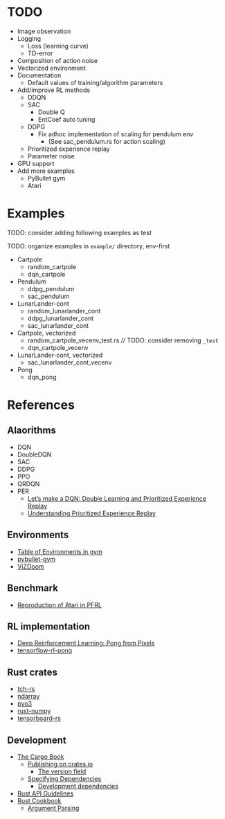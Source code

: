 # TODO

* Image observation
* Logging
  * Loss (learning curve)
  * TD-error
* Composition of action noise
* Vectorized environment
* Documentation
  * Default values of training/algorithm parameters
* Add/improve RL methods
  * DDQN
  * SAC
    * Double Q
    * EntCoef auto tuning
  * DDPG
    * Fix adhoc implementation of scaling for pendulum env
      * (See sac_pendulum.rs for action scaling)
  * Prioritized experience replay
  * Parameter noise
* GPU support
* Add more examples
  * PyBullet gym
  * Atari

# Examples

TODO: consider adding following examples as test

TODO: organize examples in `example/` directory, env-first

* Cartpole
  * random_cartpole
  * dqn_cartpole
* Pendulum
  * ddpg_pendulum
  * sac_pendulum
* LunarLander-cont
  * random_lunarlander_cont
  * ddpg_lunarlander_cont
  * sac_lunarlander_cont
* Cartpole, vectorized
  * random_cartpole_vecenv_test.rs // TODO: consider removing `_test`
  * dqn_cartpole_vecenv
* LunarLander-cont, vectorized
  * sac_lunarlander_cont_vecenv
* Pong
  * dqn_pong

# References

## Alaorithms

* DQN
* DoubleDQN
* SAC
* DDPG
* PPO
* QRDQN
* PER
  * [Let’s make a DQN: Double Learning and Prioritized Experience Replay](https://jaromiru.com/2016/11/07/lets-make-a-dqn-double-learning-and-prioritized-experience-replay/)
  * [Understanding Prioritized Experience Replay](https://danieltakeshi.github.io/2019/07/14/per/)

## Environments

* [Table of Environments in gym](https://github.com/openai/gym/wiki/Table-of-environments)
* [pybullet-gym](https://github.com/benelot/pybullet-gym)
* [ViZDoom](https://github.com/mwydmuch/ViZDoom)

## Benchmark

* [Reproduction of Atari in PFRL](https://github.com/pfnet/pfrl/tree/master/examples/atari/reproduction/dqn)

## RL implementation

* [Deep Reinforcement Learning: Pong from Pixels](http://karpathy.github.io/2016/05/31/rl/)
* [tensorflow-rl-pong](https://github.com/mrahtz/tensorflow-rl-pong)

## Rust crates

* [tch-rs](https://crates.io/crates/tch)
* [ndarray](https://crates.io/crates/ndarray)
* [pyo3](https://crates.io/crates/pyo3)
* [rust-numpy](https://crates.io/crates/numpy)
* [tensorboard-rs](https://crates.io/crates/tensorboard-rs)

## Development

* [The Cargo Book](https://doc.rust-lang.org/cargo/index.html#the-cargo-book)
  * [Publishing on crates.io](https://doc.rust-lang.org/cargo/reference/publishing.html)
    * [The version field](https://doc.rust-lang.org/cargo/reference/manifest.html#the-version-field)
  * [Specifying Dependencies](https://doc.rust-lang.org/cargo/reference/specifying-dependencies.html)
    * [Development dependencies](https://doc.rust-lang.org/cargo/reference/specifying-dependencies.html#development-dependencies)
* [Rust API Guidelines](https://rust-lang.github.io/api-guidelines/about.html)
* [Rust Cookbook](https://rust-lang-nursery.github.io/rust-cookbook/intro.html)
  * [Argument Parsing](https://rust-lang-nursery.github.io/rust-cookbook/cli/arguments.html)
